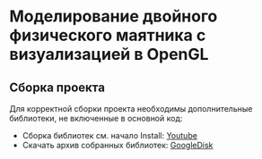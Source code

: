 # Моделирование двойного физического маятника с визуализацией в OpenGL

## Сборка проекта
Для корректной сборки проекта необходимы дополнительные библиотеки, не включенные в основной код:
* Сборка библиотек см. начало Install: [Youtube](https://www.youtube.com/watch?v=45MIykWJ-C4&ab_channel=freeCodeCamp.org)
* Скачать архив собранных библиотек: [GoogleDisk](https://drive.google.com/drive/folders/1fFCL4g7nnDALXIEBeEsXow-74UQoa5xm?usp=sharing)
